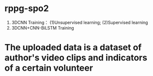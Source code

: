 # rppg-spo2
1. 3DCNN Training：
   (1)Unsupervised learning;
   (2)Supervised learning
2. 3DCNN+CNN-BiLSTM Training

# The uploaded data is a dataset of author's video clips and indicators of a certain volunteer
